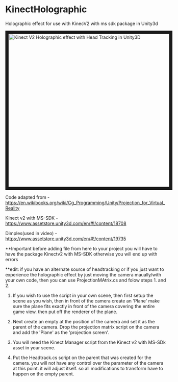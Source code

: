 # KinectHolographic
Holographic effect for use with KinecV2 with ms sdk package in Unity3d


<a href="http://www.youtube.com/watch?feature=player_embedded&v=4s51IIjSQsw
" target="_blank"><img src="http://img.youtube.com/vi/4s51IIjSQsw/0.jpg" 
alt="Kinect V2 Holographic effect with Head Tracking in Unity3D " width="640" height="480" border="10" /></a>


Code adapted from - https://en.wikibooks.org/wiki/Cg_Programming/Unity/Projection_for_Virtual_Reality

Kinect v2 with MS-SDK - https://www.assetstore.unity3d.com/en/#!/content/18708


Dimples(used in video) - https://www.assetstore.unity3d.com/en/#!/content/19735


**Important before adding file from here to your project  you will have to have the package Kinectv2 with MS-SDK 
otherwise you will end up with errors


**edit: if you have an alternate source of headtracking or if you just want to experience the holographic effect by just moving the camera maually/with your own code, then you can use ProjectionMAtrix.cs and folow steps 1. and 2.


1. If you wish to use the script in your own scene, then first setup the scene as you wish,
then in front of the camera create an 'Plane' make sure the plane fits exactly in front of the camera covering the entire game view. then put off the renderer of the plane.


2. Next create an empty at the position of the camera and set it as the parent of the camera.
Drop the projection matrix script on the camera and add the 'Plane' as the 'projection screen'.


3. You will need the Kinect Manager script from the Kinect v2 with MS-SDk asset in your scene.


4. Put the Headtrack.cs script on the parent that was created for the camera. you will not have any control over the parameter of the camera at this point. it will adjust itself. so all modifications to transform have to happen on the empty parent.

 
